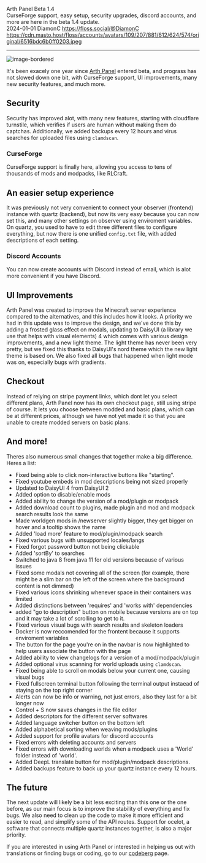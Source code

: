 Arth Panel Beta 1.4  
CurseForge support, easy setup, security upgrades, discord accounts, and more are here in the beta 1.4 update.  
2024-01-01
DiamonC 
https://floss.social/@DiamonC 
https://cdn.masto.host/floss/accounts/avatars/109/207/881/612/624/574/original/6516bdc6b0ff0203.jpeg

---

![image-bordered](https://i.imgur.com/FmznZoo.png)

It's been exacely one year since [Arth Panel]((https://arthmc.xyz/blog/introducing-arth-panel)) entered beta, and prograss has not slowed down one bit, with CurseForge support, UI improvements, many new security features, and much more.

## Security

Security has improved alot, with many new features, starting with cloudflare turnstile, which verifies if users are human without making them do captchas. Additionally, we added backups every 12 hours and virus searches for uploaded files using `clamdscan`.

### CurseForge

CurseForge support is finally here, allowing you access to tens of thousands of mods and modpacks, like RLCraft.

## An easier setup experience

It was previously not very convenient to connect your observer (frontend) instance with quartz (backend), but now its very easy because you can now set this, and many other settings on observer using enviroment variables. On quartz, you used to have to edit three different files to configure everything, but now there is one unified `config.txt` file, with added descriptions of each setting.

### Discord Accounts

You can now create accounts with Discord instead of email, which is alot more convenient if you have Discord.

## UI Improvements

Arth Panel was created to improve the Minecraft server experience compared to the alternatives, and this includes how it looks. A priority we had in this update was to improve the design, and we've done this by adding a frosted glass effect on modals, updating to DaisyUI (a library we use that helps with visual elements) 4 which comes with various design improvements, and a new light theme. The light theme has never been very pretty, but we fixed this thanks to DaisyUI's nord theme which the new light theme is based on. We also fixed all bugs that happened when light mode was on, especially bugs with gradients.

## Checkout 

Instead of relying on stripe payment links, which dont let you select different plans, Arth Panel now has its own checkout page, still using stripe of course. It lets you choose between modded and basic plans, which can be at different prices, although we have not yet made it so that you are unable to create modded servers on basic plans.

## And more!

Theres also numerous small changes that together make a big difference. Heres a list:

- Fixed being able to click non-interactive buttons like "starting".
- Fixed youtube embeds in mod descriptions being not sized properly
- Updated to DaisyUI 4 from DaisyUI 2
- Added option to disable/enable mods
- Added ability to change the version of a mod/plugin or modpack
- Added download count to plugins, made plugin and mod and modpack search results look the same
- Made worldgen mods in /newserver slightly bigger, they get bigger on hover and a tooltip shows the name
- Added 'load more' feature to mod/plugin/modpack search
- Fixed various bugs with unsupported locales/langs
- Fixed forgot password button not being clickable
- Added 'sortBy' to searches
- Switched to java 8 from java 11 for old versions because of various issues
- Fixed some modals not covering all of the screen (for example, there might be a slim bar on the left of the screen where the background content is not dimmed)
- Fixed various icons shrinking whenever space in their containers was limited
- Added distinctions between 'requires' and 'works with' dependencies
- added "go to description" button on mobile because versions are on top and it may take a lot of scrolling to get to it.
- Fixed various visual bugs with search results and skeleton loaders
- Docker is now reccomended for the frontent because it supports enviroment variables
- The button for the page you're on in the navbar is now highlighted to help users associate the button with the page
- Added ability to view changelogs for a version of a mod/modpack/plugin
- Added optional virus scanning for world uploads using `clamdscan`.
- Fixed being able to scroll on modals below your current one, causing visual bugs
- Fixed fullscreen terminal button following the terminal output instaead of staying on the top right corner
- Alerts can now be info or warning, not just errors, also they last for a bit longer now
- Control + S now saves changes in the file editor
- Added descriptors for the different server softwares
- Added language switcher button on the bottom left
- Added alphabetical sorting when weaving mods/plugins
- Added support for profile avatars for discord accounts
- Fixed errors with deleting accounts and servers
- Fixed errors with downloading worlds when a modpack uses a 'World' folder instead of 'world'.
- Added DeepL translate button for mod/plugin/modpack descriptions.
- Added backups feature to back up your quartz instance every 12 hours.

## The future

The next update will likely be a bit less exciting than this one or the one before, as our main focus is to improve the stability of everything and fix bugs. We also need to clean up the code to make it more efficient and easier to read, and simplify some of the API routes. Support for ocelot, a software that connects multiple quartz instances together, is also a major priority. 

If you are interested in using Arth Panel or interested in helping us out with translations or finding bugs or coding, go to our [codeberg](https://codeberg.org/arth/) page.